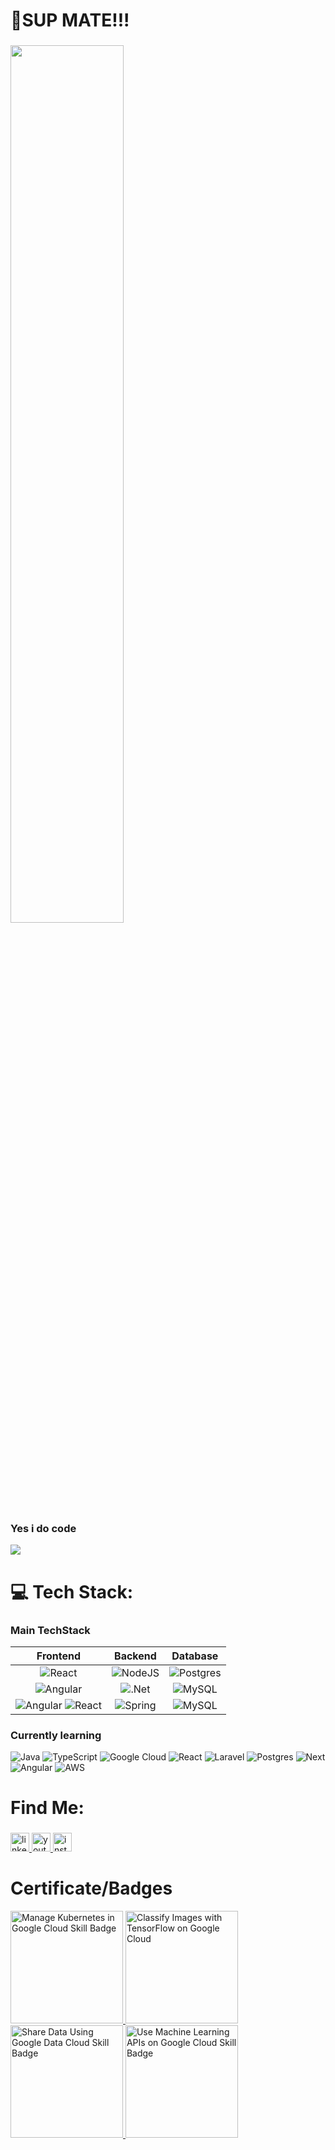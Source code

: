 ###

# 👋SUP MATE!!!

###

<div align="left">
  <img width="60%" src="https://i.pinimg.com/originals/f2/2b/cf/f22bcf30acbab8d3fdffaa10c7926d19.gif"  />
</div>

<h3 align="left">
  Yes i do code
</h3>

[![](https://visitcount.itsvg.in/api?id=valeskalim&icon=5&color=0)](https://visitcount.itsvg.in)

###

# 💻 Tech Stack:

### Main TechStack
| Frontend        | Backend           | Database  |
| :-------------: |:-------------:| :-------------:|
| ![React](https://img.shields.io/badge/react-%2320232a.svg?style=for-the-badge&logo=react&logoColor=%2361DAFB)      | ![NodeJS](https://img.shields.io/badge/node.js-339933?style=for-the-badge&logo=Node.js&logoColor=white) | ![Postgres](https://img.shields.io/badge/postgres-%23316192.svg?style=for-the-badge&logo=postgresql&logoColor=white) |
| ![Angular](https://img.shields.io/badge/Angular-DD0031?style=for-the-badge&logo=angular&logoColor=white)      | ![.Net](https://img.shields.io/badge/.NET-5C2D91?style=for-the-badge&logo=.net&logoColor=white)      |   ![MySQL](https://img.shields.io/badge/mysql-4479A1.svg?style=for-the-badge&logo=mysql&logoColor=white) |
| ![Angular](https://img.shields.io/badge/Angular-DD0031?style=for-the-badge&logo=angular&logoColor=white) ![React](https://img.shields.io/badge/react-%2320232a.svg?style=for-the-badge&logo=react&logoColor=%2361DAFB) | ![Spring](https://img.shields.io/badge/Spring%20Boot-6DB33F?style=for-the-badge&logo=Spring&logoColor=white)      |    ![MySQL](https://img.shields.io/badge/mysql-4479A1.svg?style=for-the-badge&logo=mysql&logoColor=white) |

### Currently learning
![Java](https://img.shields.io/badge/java-%23ED8B00.svg?style=for-the-badge&logo=openjdk&logoColor=white) ![TypeScript](https://img.shields.io/badge/typescript-%23007ACC.svg?style=for-the-badge&logo=typescript&logoColor=white) ![Google Cloud](https://img.shields.io/badge/GoogleCloud-%234285F4.svg?style=for-the-badge&logo=google-cloud&logoColor=white) ![React](https://img.shields.io/badge/react-%2320232a.svg?style=for-the-badge&logo=react&logoColor=%2361DAFB) ![Laravel](https://img.shields.io/badge/laravel-%23FF2D20.svg?style=for-the-badge&logo=laravel&logoColor=white) ![Postgres](https://img.shields.io/badge/postgres-%23316192.svg?style=for-the-badge&logo=postgresql&logoColor=white) ![Next](https://img.shields.io/badge/next.js-%23000000.svg?style=for-the-badge&logo=nextdotjs&logoColor=white) ![Angular](https://img.shields.io/badge/Angular-DD0031?style=for-the-badge&logo=angular&logoColor=white) ![AWS](https://img.shields.io/badge/AWS-%2320232a.svg?style=for-the-badge&logo=amazonwebservices&logoColor=white)

###

# Find Me:

###

<div align="left">
  <a href="https://www.linkedin.com/in/valeska-valentin-ekklesia-97656b222/" target="_blank">
    <img src="https://img.shields.io/static/v1?message=LinkedIn&logo=linkedin&label=&color=0077B5&logoColor=white&labelColor=&style=for-the-badge" height="30" alt="linkedin logo" />
  </a>
  <a href="https://www.youtube.com/@BoboMad" target="_blank">
    <img src="https://img.shields.io/static/v1?message=Youtube&logo=youtube&label=&color=FF0000&logoColor=white&labelColor=&style=for-the-badge" height="30" alt="youtube logo" />
  </a>
  <a href="https://www.instagram.com/realbobomad/" target="_blank">
    <img src="https://img.shields.io/static/v1?message=Instagram&logo=instagram&label=&color=E4405F&logoColor=white&labelColor=&style=for-the-badge" height="30" alt="instagram logo" />
  </a>
</div>

###

# Certificate/Badges

<div align="left">
  <a href="https://www.credly.com/badges/f7737266-9fa5-4100-b3c9-27a7f8e3ad2a/public_url">
    <img src="https://images.credly.com/size/340x340/images/20cd679d-43c3-460e-979a-8feba38eaba6/image.png" alt="Manage Kubernetes in Google Cloud Skill Badge" width="180" style="border:none"/>
  </a>
  <a href="https://www.credly.com/badges/741a15c0-da33-45a3-8d25-7dd6136186e7/public_url">
    <img src="https://images.credly.com/size/340x340/images/ba7d317c-0441-493d-9297-840162892581/image.png" alt="Classify Images with TensorFlow on Google Cloud" width="180" />
  </a>
  <a href="https://www.credly.com/badges/2a85e16e-3fe3-4994-842a-156c75cc2ac6/public_url">
    <img src="https://images.credly.com/size/340x340/images/b0e1da4e-e1c9-4201-9803-cf3389e1d0f9/image.png" alt="Share Data Using Google Data Cloud Skill Badge" width="180" />
  </a>
  <a href="https://www.credly.com/badges/12feeab3-bd91-4bcd-9069-ed8bbe0f8622/public_url">
    <img src="https://images.credly.com/size/340x340/images/1d95accd-3e3d-466f-a432-5dceb4998fd1/image.png" alt="Use Machine Learning APIs on Google Cloud Skill Badge" width="180" />
  </a>
</div>
